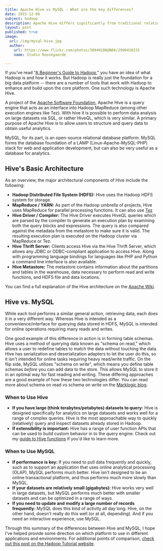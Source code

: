 ```yaml
---
title: Apache Hive vs MySQL - What are the key differences?
date: 2015-12-08
subject: hadoop
description: Apache Hive differs significantly from traditional relational databases like MySQL. I'll walk through some key differences in architecture and use cases to give a sense of when and why to use each technology.
layout: post
published: true
image:
  url: /img/mysql-hive.jpg
  author:
    url: https://www.flickr.com/photos/30949208@N06/2990410235
    name: Studio Roosegaarde

---
```


If you've read "[A Beginner's Guide to
Hadoop](http://blog.matthewrathbone.com/2013/04/17/what-is-hadoop.html),"
you have an idea of what Hadoop is and how it works. But Hadoop is really
just the foundation for a big data platform -- there are a number of
tools that work with Hadoop to enhance and build upon the core platform.
One such technology is Apache Hive.

A project of the [Apache Software Foundation](https://hive.apache.org/),
Apache Hive is a query engine that acts as an interface
into Hadoop MapReduce (among other execution engines like Tez). With hive it is possible to perform data analysis on large datasets via SQL, 
or rather HiveQL, which is very similar. A primary purpose of Apache Hive is to allow users to structure and
query data to obtain useful analytics.

MySQL, for its part, is an open-source relational database platform. MySQL forms the database foundation of
a LAMP (Linux-Apache-MySQL-PHP) stack for web and application
development, but can also be very useful as a database for analytics.

Hive's Basic Architecture
-------------------------

As an overview, the major architectural components of Hive include the
following:

-   **Hadoop Distributed File System (HDFS):** Hive uses the Hadoop HDFS
    system for storage.
-   **MapReduce / YARN:** As part of the Hadoop umbrella of projects, Hive uses MapReduce for
    parallel processing functions. It can also use [Tez](https://tez.apache.org/)
-   **Hive Driver / Compiler:** The Hive Driver executes HiveQL queries which are
    parsed by the compiler to generate an execution plan by
    examining both the query blocks and expressions. The query is also compared
    against the metadata from the metastore to make sure it is valid. The resulting execution plan
    is executed on the Hadoop cluster via MapReduce or Tez.
-   **Hive Thrift Server:** Clients access Hive via the Hive Thrift
    Server, which allows any JDBC or ODBC-compliant application to
    access Hive. Along with programming language bindings for languages like PHP and Python a
    command line interface is also available.
-   **Hive Metastore:** The metastore contains information about the
    partitions and tables in the warehouse, data necessary to perform
    read and write functions, and HDFS file and data locations.

You can find a full explanation of the Hive architecture on the [Apache
Wiki](https://cwiki.apache.org/confluence/display/Hive/Design).

Hive vs. MySQL
--------------

While each tool performs a similar general action, retrieving data, each
does it in a very different way. Whereas Hive is intended as a
convenience/interface for querying data stored in HDFS, MySQL is
intended for online operations requiring many reads and writes.

One good example of this difference in action is in forming table schemas. Hive uses a method of querying data known as "schema on
read," which allows a user to redefine tables to match the data without touching the data. 
Hive has serialization and deserialization adapters to let the user do this, so it isn't intended for online tasks requiring heavy read/write
traffic. On the flip side, MySQL utilizes "schema on write", which means you define table schemas *before* 
you can add data to the store. This allows MySQL to store it in an optimal way for fast reading and writing. These differing
approaches are a good example of how these two technologies differ. You can read more about schema on read vs schema on write on the
[Marklogic
blog](http://www.marklogic.com/blog/schema-on-read-vs-schema-on-write/).

### When to Use Hive

-   **If you have large (think terabytes/petabytes) datasets to query:** Hive is
    designed specifically for analytics on large datasets and works well
    for a range of complex queries. Hive is the most approachable way to quickly (relatively)
    query and inspect datasets already stored in Hadoop.
-   **If extensibility is important:** Hive has a range of user function APIs that can be used to build
    custom behavior in to the query engine. Check out my [guide to Hive functions](http://blog.matthewrathbone.com/2015/07/27/ultimate-guide-to-writing-custom-functions-for-hive.html) 
    if you'd like to learn more.

### When to Use MySQL

-   **If performance is key:** If you need to pull data frequently and
    quickly, such as to support an application that uses online
    analytical processing (OLAP), MySQL performs much better. Hive isn't
    designed to be an online transactional platform, and thus performs
    much more slowly than MySQL.
-   **If your datasets are relatively small (gigabytes):** Hive works very well in
    large datasets, but MySQL performs much better with
    smaller datasets and can be optimized in a range of ways.
-   **If you need to update and modify a large number of records
    frequently:** MySQL does this kind of activity all day long. Hive,
    on the other hand, doesn't really do this well (or at
    all, depending). And if you need an interactive experience, use
    MySQL.

Through this summary of the differences between Hive and MySQL, I hope
I've helped provide some direction on which platform to use in different
applications and environments. For additional points of comparison,
[check out this post on the Hadoop Tutorial website](http://hadooptutorial.info/hive-vs-rdbms/).




